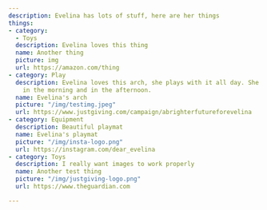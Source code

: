 ```yaml
---
description: Evelina has lots of stuff, here are her things
things:
- category:
  - Toys
  description: Evelina loves this thing
  name: Another thing
  picture: img
  url: https://amazon.com/thing
- category: Play
  description: Evelina loves this arch, she plays with it all day. She plays with
    in the morning and in the afternoon.
  name: Evelina's arch
  picture: "/img/testimg.jpeg"
  url: https://www.justgiving.com/campaign/abrighterfutureforevelina
- category: Equipment
  description: Beautiful playmat
  name: Evelina's playmat
  picture: "/img/insta-logo.png"
  url: https://instagram.com/dear_evelina
- category: Toys
  description: I really want images to work properly
  name: Another test thing
  picture: "/img/justgiving-logo.png"
  url: https://www.theguardian.com

---
```

